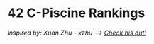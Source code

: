 # 42 C-Piscine Rankings

_Inspired by: Xuan Zhu - xzhu  ——>  [Check his out!](https://github.com/xlz447/42-Piscine-C-ranking)_
